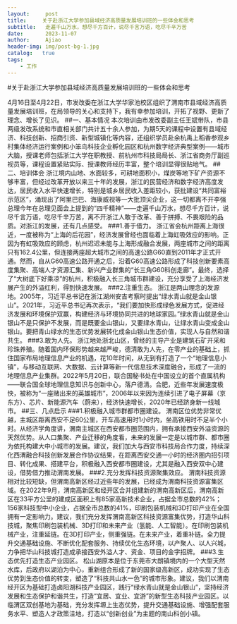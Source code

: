 ```yaml
---
layout:     post
title:     关于赴浙江大学参加县域经济高质量发展培训班的一些体会和思考
subtitle:   走遍千山万水，想尽千方百计，说尽千言万语，吃尽千辛万苦
date:       2023-11-07
author:     Ajiao
header-img: img/post-bg-1.jpg
catalog:   true
tags:
    - 工作
---
```


#关于赴浙江大学参加县域经济高质量发展培训班的一些体会和思考

4月16日至4月22日，市发改委在浙江大学华家池校区组织了渭南市县域经济高质量发展培训班，在局领导的关心和支持下，我有幸参加培训，开拓了视野、更新了理念、增长了见识。
##一、基本情况
本次培训由市发改委副主任王斌带队，市县两级发改系统和市直相关部门共计五十余人参加，为期5天的课程中设置有县域经济、科技创新、招商引资、新型城镇化等内容，还组织学员赴余杭禹上稻香参观乡村集体经济运行案例和小笨鸟科技企业孵化园区和杭州数字经济典型案例——城市大脑，授课老师包括浙江大学在职教授、前杭州市科技局局长、浙江省商务厅副巡视员等，课程设置紧贴实际、授课教师经历丰富，整个培训显得很贴地气。
##二、培训体会
浙江境内山地、水面较多，可耕地面积小，煤炭等地下矿产资源不够丰富，但经过改革开放以来三十年的发展，浙江的民营经济和数字经济高度发达，居民收入水平快速增长，特别是城乡居民收入差距较小，获批建设“共同富裕示范区”，涌现出了阿里巴巴、海康威视等一大批顶尖企业，这一切都离不开李强总理今年在总理见面会上提到的“四千精神”——走遍千山万水，想尽千方百计，说尽千言万语，吃尽千辛万苦，离不开浙江人敢于改革、善于拼搏、不畏艰险的品质。对浙江的发展，还有几点感受。
###1.善于借力。
浙江省会杭州距离上海很近，一度被称为“上海的后花园”，经济发展曾经也面临着上海虹吸效应的影响。正因为有虹吸效应的顾虑，杭州迟迟未能与上海形成融合发展，两座城市之间的距离只有162.4公里，但连接两座超大城市之间的高速公路G60直到2011年才正式开通。然而，自从G60高速公路开通之后，沿着G60高速公路形成了科技创新要素高度集聚、高端人才资源汇集、新兴产业群集的“长三角G60科创走廊”。最终，选择了“大树底下好乘凉”的杭州，积极融入长三角城市群建设，充分享受了上海经济发展产生的外溢红利，得到快速发展。
###2.注重生态。
浙江是两山理念的发源地。2005年，习近平总书记在浙江湖州安吉考察时提出“绿水青山就是金山银山”。2021年，习近平总书记再次表示，“我们要加快形成绿色发展方式，促进经济发展和环境保护双赢，构建经济与环境协同共进的地球家园。”绿水青山就是金山银山不是只保护不发展，而是既要金山银山，又要绿水青山，让绿水青山变成金山银山。要把青山绿水的生态优势发展转化成金山银山生态价值，实现人与自然和谐共生。
###3.敢为人先。
浙江地处浙北山区，曾经的主导产业是建筑石矿开采和珍珠养殖。随着国内环保形势越来越严峻，德清敢为人先，在零产业的基础上，抓住国家布局地理信息产业的机遇，花10年时间，从无到有打造了一个“地理信息小镇”，与移动互联网、大数据、云计算等新一代信息技术深度融合，形成了一流的地理信息产业集群。2022年5月20日，联合国秘书处在中国设立的首个直属机构——联合国全球地理信息知识与创新中心，落户德清。合肥，近些年发展速度极快，被称为“一座赌出来的英雄城市”，2006年以来因为连续引进了电子屏幕（京东方）、芯片、新能源汽车（蔚来），经济快速增长，2020年已经跻身新一线城市。
##三、几点启示
###1.积极融入城市群都市圈建设。
渭南区位优势非常优越，主城区距离西安不足60公里，开车高速用时1小时内，坐高铁用时不足半个小时。从经济学角度讲，渭南主城区在西安都市圈范围内，拥有承接西安外溢资源的天然优势。从人口集聚、产业迁移的角度看，未来的发展一定是以城市群、都市圈为依托构建大中小城市的发展。建议，我们加大与西安市科技局合作力度，持续深化西渭融合科技创新发展合作协议结果，在距离西安交通一小时的经济圈内招引项目、转化成果、搭建平台，积极融入西安都市圈建设，尤其是融入西安双中心建设，借势借力推动渭南发展。
###2.充分发挥科技资源聚集效应。
渭南科技资源相对比较短缺，但渭南高新区经过近些年的发展，已经成为渭南科技资源富集区域。在2022年9月，渭南高新区和经开区合并组建新的渭南高新区后，渭南高新区在33平方公里的建成区面积上有85家高新技术企业，占据全市总数的42%；156家科技型中小企业，占据全市总数的41%，印刷包装机械和3D打印产业在全国拥有一定影响力。建议，我们充分发挥渭南高新区科技资源富集优势，打造华山科技城，聚焦印刷包装机械、3D打印和未来产业（氢能、人工智能）。在印刷包装机械产业，注重延链。在3D打印产业，侧重强链。在未来产业，着重补链。全力提升交通基础设施、不断优化配套服务、持续优化生态环境，以产聚人、以人兴城，力争把华山科技城打造成承接西安外溢人才、资金、项目的金字招牌。
###3.生态优先打造生态产业园区。
松山湖原本是位于东莞市大朗镇境内的一个大型天然水库，后政府以湖泊为中心，重新组合形成了新的国家级高新区，成功实现了生态优势到生态价值的转变，塑造了“科技共山水一色”的城市形象。建议，我们以渭南经开区为基础打造卤阳湖科技产业园区，践行“绿水青山就是金山银山”，坚持经济发展和生态保护和谐共生，打造“宜居、宜业、宜游”的新型生态科技产业园区。以临渭区双创基地为基础，充分发挥塬上生态优势，提升交通基础设施、增强配套服务水平、塑造人才政策洼地，打造以“创新创业”为主题的南山科创小镇。
